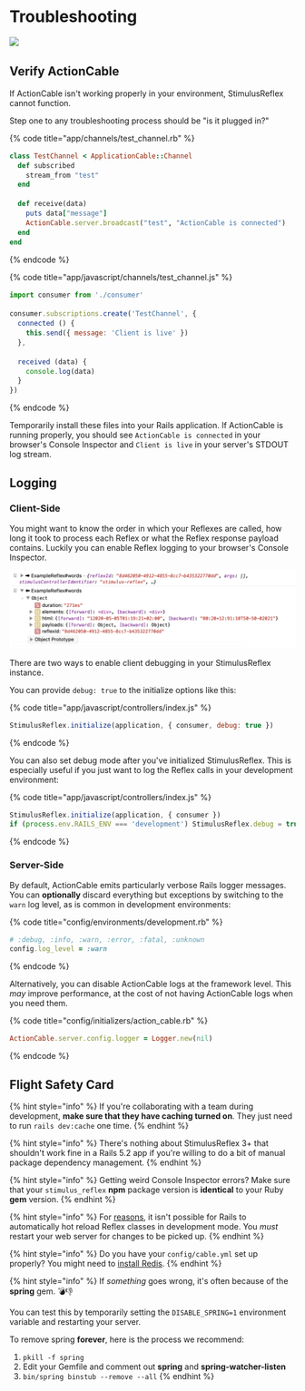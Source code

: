 # Troubleshooting

![](https://cdn.vox-cdn.com/thumbor/2q97YCXcLOlkoR2jKKEMQ-wkG9k=/0x0:900x500/1200x800/filters:focal%28378x178:522x322%29/cdn.vox-cdn.com/uploads/chorus_image/image/49493993/this-is-fine.0.jpg)

## Verify ActionCable

If ActionCable isn't working properly in your environment, StimulusReflex cannot function.

Step one to any troubleshooting process should be "is it plugged in?"

{% code title="app/channels/test\_channel.rb" %}
```ruby
class TestChannel < ApplicationCable::Channel
  def subscribed
    stream_from "test"
  end

  def receive(data)
    puts data["message"]
    ActionCable.server.broadcast("test", "ActionCable is connected")
  end
end
```
{% endcode %}

{% code title="app/javascript/channels/test\_channel.js" %}
```javascript
import consumer from './consumer'

consumer.subscriptions.create('TestChannel', {
  connected () {
    this.send({ message: 'Client is live' })
  },

  received (data) {
    console.log(data)
  }
})
```
{% endcode %}

Temporarily install these files into your Rails application. If ActionCable is running properly, you should see `ActionCable is connected` in your browser's Console Inspector and `Client is live` in your server's STDOUT log stream.

## Logging

### Client-Side

You might want to know the order in which your Reflexes are called, how long it took to process each Reflex or what the Reflex response payload contains. Luckily you can enable Reflex logging to your browser's Console Inspector.

![](.gitbook/assets/screenshot_2020-05-05_at_01.19.44.png)

There are two ways to enable client debugging in your StimulusReflex instance.

You can provide `debug: true` to the initialize options like this:

{% code title="app/javascript/controllers/index.js" %}
```javascript
StimulusReflex.initialize(application, { consumer, debug: true })
```
{% endcode %}

You can also set debug mode after you've initialized StimulusReflex. This is especially useful if you just want to log the Reflex calls in your development environment:

{% code title="app/javascript/controllers/index.js" %}
```javascript
StimulusReflex.initialize(application, { consumer })
if (process.env.RAILS_ENV === 'development') StimulusReflex.debug = true
```
{% endcode %}

### Server-Side

By default, ActionCable emits particularly verbose Rails logger messages. You can **optionally** discard everything but exceptions by switching to the `warn` log level, as is common in development environments:

{% code title="config/environments/development.rb" %}
```ruby
# :debug, :info, :warn, :error, :fatal, :unknown
config.log_level = :warn
```
{% endcode %}

Alternatively, you can disable ActionCable logs at the framework level. This _may_ improve performance, at the cost of not having ActionCable logs when you need them.

{% code title="config/initializers/action\_cable.rb" %}
```ruby
ActionCable.server.config.logger = Logger.new(nil)
```
{% endcode %}

## Flight Safety Card

{% hint style="info" %}
If you're collaborating with a team during development, **make sure that they have caching turned on**. They just need to run `rails dev:cache` one time.
{% endhint %}

{% hint style="info" %}
There's nothing about StimulusReflex 3+ that shouldn't work fine in a Rails 5.2 app if you're willing to do a bit of manual package dependency management.
{% endhint %}

{% hint style="info" %}
Getting weird Console Inspector errors? Make sure that your `stimulus_reflex` **npm** package version is **identical** to your Ruby **gem** version.
{% endhint %}

{% hint style="info" %}
For [reasons](https://github.com/rails/rails/issues/33412), it isn't possible for Rails to automatically hot reload Reflex classes in development mode. You _must_ restart your web server for changes to be picked up.
{% endhint %}

{% hint style="info" %}
Do you have your `config/cable.yml` set up properly? You might need to [install Redis](http://tutorials.jumpstartlab.com/topics/performance/installing_redis.html).
{% endhint %}

{% hint style="info" %}
If _something_ goes wrong, it's often because of the **spring** gem. 💣👎

You can test this by temporarily setting the `DISABLE_SPRING=1` environment variable and restarting your server.

To remove spring **forever**, here is the process we recommend:

1. `pkill -f spring`
2. Edit your Gemfile and comment out **spring** and **spring-watcher-listen**
3. `bin/spring binstub --remove --all`
{% endhint %}

